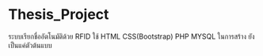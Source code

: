 # Thesis_Project
ระบบเรียกชื่ออัตโนมัติด้วย RFID
ใช้ HTML CSS(Bootstrap) PHP MYSQL ในการสร้าง
ยังเป็นแค่ตัวต้นแบบ
